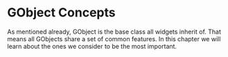 # GObject Concepts

As mentioned already, GObject is the base class all widgets inherit of.
That means all GObjects share a set of common features.
In this chapter we will learn about the ones we consider to be the most important.